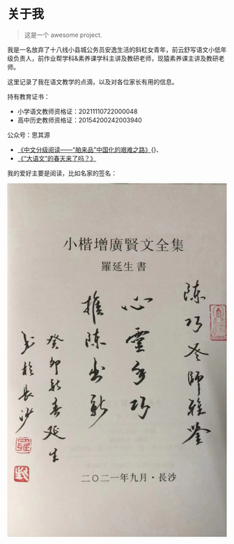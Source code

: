 # 关于我

> 这是一个 awesome project.

我是一名放弃了十八线小县城公务员安逸生活的斜杠女青年，前云舒写语文小低年级负责人，前作业帮学科&素养课学科主讲及教研老师，现猿素养课主讲及教研老师。

这里记录了我在语文教学的点滴，以及对各位家长有用的信息。

持有教育证书：

- 小学语文教师资格证：20211110722000048
- 高中历史教师资格证：20154200242003940

公众号：思其源

- [《中文分级阅读——“舶来品”中国化的艰难之路》](https://mp.weixin.qq.com/s/FXMwy-CppN_d-L3HS8yYjg){}、
- [《“大语文”的春天来了吗？》](https://mp.weixin.qq.com/s/Yr5WyHq8cZERoRC1ASpZYg)

我的爱好主要是阅读，比如名家的签名：

![](/pics/9d62c.jpg ':size=40%')

